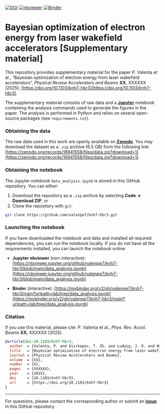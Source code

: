 [![DOI](https://zenodo.org/badge/DOI/10.1103/knh7-hbr3.svg)](https://doi.org/10.1103/knh7-hbr3)
[![nbviewer](https://raw.githubusercontent.com/jupyter/design/master/logos/Badges/nbviewer_badge.svg)](https://nbviewer.jupyter.org/github/valenpe7/knh7-hbr3/blob/main/data_analysis.ipynb)
[![Binder](https://mybinder.org/badge_logo.svg)](https://mybinder.org/v2/gh/valenpe7/knh7-hbr3/main?urlpath=lab/tree/data_analysis.ipynb)

# Bayesian optimization of electron energy from laser wakefield accelerators [Supplementary material]

This repository provides supplementary material for the paper P. Valenta et al., “Bayesian optimization of electron energy from laser wakefield accelerators”, *Physical Review Accelerators and Beams* **XX**, XXXXXX (2025); [https://doi.org/10.1103/knh7-hbr3](https://doi.org/10.1103/knh7-hbr3).

The supplementary material consists of raw data and a **[Jupyter](https://jupyter.org/)** notebook containing the analysis commands used to generate the figures in the paper. The analysis is performed in Python and relies on several open-source packages (see `requirements.txt`).

### Obtaining the data

The raw data used in this work are openly available on **[Zenodo](https://doi.org/10.5281/zenodo.16941557)**. You may download the dataset as a `.zip` archive (6.5 GB) from the following link: [https://zenodo.org/records/16941558/files/data.zip?download=1](https://zenodo.org/records/16941558/files/data.zip?download=1).

### Obtaining the notebook

The Jupyter notebook `data_analysis.ipynb` is stored in this GitHub repository. You can either:

1. Download the repository as a `.zip` archive by selecting **Code → Download ZIP**, or  
2. Clone the repository with `git`:

```bash
git clone https://github.com/valenpe7/knh7-hbr3.git
```

### Launching the notebook

If you have downloaded the notebook and data and installed all required dependencies, you can run the notebook locally. If you do not have all the requirements installed, you can launch the notebook online:

- **Jupyter nbviewer** (non-interactive): [https://nbviewer.jupyter.org/github/valenpe7/knh7-hbr3/blob/main/data_analysis.ipynb](https://nbviewer.jupyter.org/github/valenpe7/knh7-hbr3/blob/main/data_analysis.ipynb)

- **Binder** (interactive): [https://mybinder.org/v2/gh/valenpe7/knh7-hbr3/main?urlpath=lab/tree/data_analysis.ipynb](https://mybinder.org/v2/gh/valenpe7/knh7-hbr3/main?urlpath=lab/tree/data_analysis.ipynb)

### Citation

If you use this material, please cite: P. Valenta et al., *Phys. Rev. Accel. Beams* **XX**, XXXXXX (2025).

```bibtex
@article{doi:10.1103/knh7-hbr3,
  author  = {Valenta, P. and Esirkepov, T. Zh. and Ludwig, J. D. and Wilks, S. C. and Bulanov, S. V.},
  title   = {Bayesian optimization of electron energy from laser wakefield accelerators},
  journal = {Physical Review Accelerators and Beams},
  volume  = {XX},
  number  = {X},
  pages   = {XXXXXX},
  year    = {2025},
  doi     = {10.1103/knh7-hbr3},
  url     = {https://doi.org/10.1103/knh7-hbr3}
}
```

---

For questions, please contact the corresponding author or submit an **[issue](https://github.com/valenpe7/knh7-hbr3/issues)** in this GitHub repository.